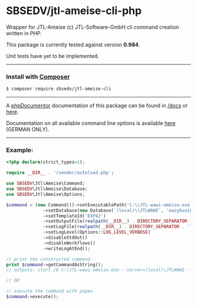 # SBSEDV/jtl-ameise-cli-php

Wrapper for JTL-Ameise (c) JTL-Software-GmbH cli command creation written in PHP.

This package is currently tested against version **0.984**.

Unit tests have yet to be implemented.

___

### Install with [Composer](https://getcomposer.org/)

```bash
$ composer require sbsedv/jtl-ameise-cli
```

___

A [phpDocumentor](https://www.phpdoc.org/) documentation of this package can be found in [/docs](./docs) or [here](https://danielburger1337.github.io/jtl-ameise-cli-php/).

Documentation on all available command line options is available [here](https://guide.jtl-software.de/jtl-wawi/jtl-ameise/cmd-line-version/) (GERMAN ONLY).

___

### Example:


```php
<?php declare(strict_types=1);

require __DIR__ . '/vendor/autoload.php';

use SBSEDV\Jtl\Ameise\Command;
use SBSEDV\Jtl\Ameise\Database;
use SBSEDV\Jtl\Ameise\Options;

$command = (new Command())->setExecutablePath('C:\\JTL-wawi-ameise.exe')
              ->setDatabase(new Database('(local)\\JTLWAWI', 'eazybusiness', 'sa', 's35r3t'))
              ->setTemplateId('EXP42')
              ->setOutputFile(realpath(__DIR__) . DIRECTORY_SEPARATOR . 'test.csv')
              ->setLogFile(realpath(__DIR__) . DIRECTORY_SEPARATOR . 'log.text')
              ->setLogLevel(Options::LOG_LEVEL_VERBOSE)
              ->disableStdOut()
              ->disableWorkflows()
              ->writeLogAtEnd();

// print the constructed command
print $command->getCommandAsString();
// outputs: start /b C:\JTL-wawi-ameise.exe --server=(local)\JTLWAWI --database=eazybusiness --dbuser=sa --dbpass=s35r3t --templateid=EXP42 --outputfile=C:\YOUR_FOLDER\test.csv --log=C:\YOUR_FOLDER\log.text --loglevel=1 --nostdout --no_workflows --writeLogAtEnd

// OR

// execute the command with popen
$command->execute();
```
